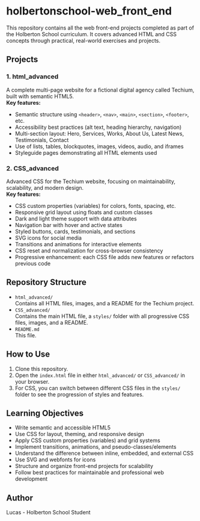 # holbertonschool-web_front_end

This repository contains all the web front-end projects completed as part of the Holberton School curriculum. It covers advanced HTML and CSS concepts through practical, real-world exercises and projects.

## Projects

### 1. html_advanced

A complete multi-page website for a fictional digital agency called Techium, built with semantic HTML5.  
**Key features:**
- Semantic structure using `<header>`, `<nav>`, `<main>`, `<section>`, `<footer>`, etc.
- Accessibility best practices (alt text, heading hierarchy, navigation)
- Multi-section layout: Hero, Services, Works, About Us, Latest News, Testimonials, Contact
- Use of lists, tables, blockquotes, images, videos, audio, and iframes
- Styleguide pages demonstrating all HTML elements used

### 2. CSS_advanced

Advanced CSS for the Techium website, focusing on maintainability, scalability, and modern design.  
**Key features:**
- CSS custom properties (variables) for colors, fonts, spacing, etc.
- Responsive grid layout using floats and custom classes
- Dark and light theme support with data attributes
- Navigation bar with hover and active states
- Styled buttons, cards, testimonials, and sections
- SVG icons for social media
- Transitions and animations for interactive elements
- CSS reset and normalization for cross-browser consistency
- Progressive enhancement: each CSS file adds new features or refactors previous code

## Repository Structure

- `html_advanced/`  
  Contains all HTML files, images, and a README for the Techium project.
- `CSS_advanced/`  
  Contains the main HTML file, a `styles/` folder with all progressive CSS files, images, and a README.
- `README.md`  
  This file.

## How to Use

1. Clone this repository.
2. Open the `index.html` file in either `html_advanced/` or `CSS_advanced/` in your browser.
3. For CSS, you can switch between different CSS files in the `styles/` folder to see the progression of styles and features.

## Learning Objectives

- Write semantic and accessible HTML5
- Use CSS for layout, theming, and responsive design
- Apply CSS custom properties (variables) and grid systems
- Implement transitions, animations, and pseudo-classes/elements
- Understand the difference between inline, embedded, and external CSS
- Use SVG and webfonts for icons
- Structure and organize front-end projects for scalability
- Follow best practices for maintainable and professional web development

## Author

Lucas - Holberton School Student